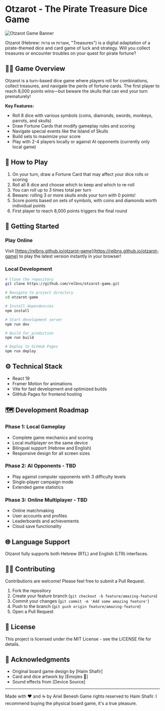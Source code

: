 # Otzarot - The Pirate Treasure Dice Game

![Otzarot Game Banner](https://via.placeholder.com/1200x300?text=Otzarot+Game)

Otzarot (Hebrew: אוצרות או צרות, "Treasures") is a digital adaptation of a pirate-themed dice and card game of luck and strategy. Will you collect treasures or encounter troubles on your quest for pirate fortune?

## 🏴‍☠️ Game Overview

Otzarot is a turn-based dice game where players roll for combinations, collect treasures, and navigate the perils of fortune cards. The first player to reach 8,000 points wins—but beware the skulls that can end your turn prematurely!

**Key Features:**

- Roll 8 dice with various symbols (coins, diamonds, swords, monkeys, parrots, and skulls)
- Draw Fortune Cards that modify gameplay rules and scoring
- Navigate special events like the Island of Skulls
- Build sets to maximize your score
- Play with 2-4 players locally or against AI opponents (currently only local game)

## 🎲 How to Play

1. On your turn, draw a Fortune Card that may affect your dice rolls or scoring
2. Roll all 8 dice and choose which to keep and which to re-roll
3. You can roll up to 3 times total per turn
4. Beware: rolling 3 or more skulls ends your turn with 0 points!
5. Score points based on sets of symbols, with coins and diamonds worth individual points
6. First player to reach 8,000 points triggers the final round

## 🚀 Getting Started

### Play Online

Visit [https://relbns.github.io/otzarot-game](https://relbns.github.io/otzarot-game) to play the latest version instantly in your browser!

### Local Development

```bash
# Clone the repository
git clone https://github.com/relbns/otzarot-game.git

# Navigate to project directory
cd otzarot-game

# Install dependencies
npm install

# Start development server
npm run dev

# Build for production
npm run build

# Deploy to GitHub Pages
npm run deploy
```

## ⚙️ Technical Stack

- React 19
- Framer Motion for animations
- Vite for fast development and optimized builds
- GitHub Pages for frontend hosting

## 🗺️ Development Roadmap

### Phase 1: Local Gameplay

- Complete game mechanics and scoring
- Local multiplayer on the same device
- Bilingual support (Hebrew and English)
- Responsive design for all screen sizes

### Phase 2: AI Opponents - TBD

- Play against computer opponents with 3 difficulty levels
- Single-player campaign mode
- Extended game statistics

### Phase 3: Online Multiplayer - TBD

- Online matchmaking
- User accounts and profiles
- Leaderboards and achievements
- Cloud save functionality

## 🌐 Language Support

Otzarot fully supports both Hebrew (RTL) and English (LTR) interfaces.

## 👨‍💻 Contributing

Contributions are welcome! Please feel free to submit a Pull Request.

1. Fork the repository
2. Create your feature branch (`git checkout -b feature/amazing-feature`)
3. Commit your changes (`git commit -m 'Add some amazing feature'`)
4. Push to the branch (`git push origin feature/amazing-feature`)
5. Open a Pull Request

## 📄 License

This project is licensed under the MIT License - see the LICENSE file for details.

## 🙏 Acknowledgments

- Original board game design by [Haim Shafir]
- Card and dice artwork by [Emojies 🤪]
- Sound effects from [Device Source]

---

Made with ❤️ and ☕ by Ariel Benesh
Game rights reserved to Haim Shafir. I recommend buying the physical board game, it's a true pleasure.
